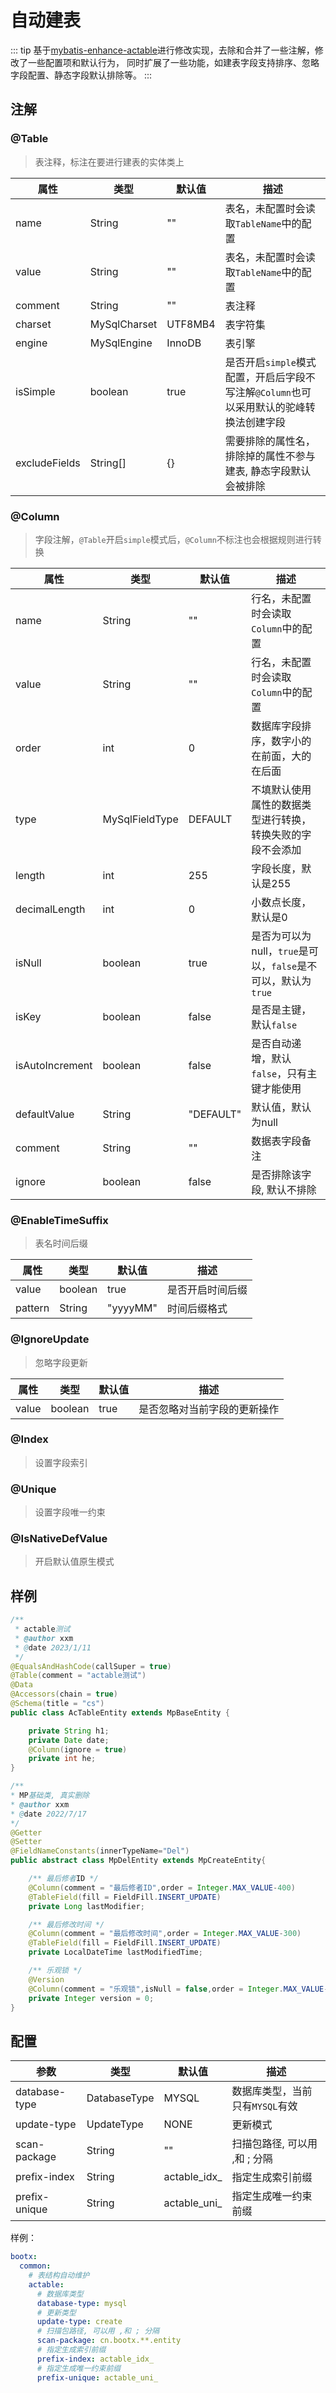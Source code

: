 # 自动建表
::: tip
基于[mybatis-enhance-actable](https://gitee.com/sunchenbin/mybatis-enhance)进行修改实现，去除和合并了一些注解，修改了一些配置项和默认行为，
同时扩展了一些功能，如建表字段支持排序、忽略字段配置、静态字段默认排除等。
:::
## 注解
### @Table
> 表注释，标注在要进行建表的实体类上

| 属性            | 类型           | 默认值     | 描述                                                   |
|---------------|--------------|---------|------------------------------------------------------|
| name          | String       | ""      | 表名，未配置时会读取`TableName`中的配置                            |
| value         | String       | ""      | 表名，未配置时会读取`TableName`中的配置                            |
| comment       | String       | ""      | 表注释                                                  |
| charset       | MySqlCharset | UTF8MB4 | 表字符集                                                 |
| engine        | MySqlEngine  | InnoDB  | 表引擎                                                  |
| isSimple      | boolean      | true    | 是否开启`simple`模式配置，开启后字段不写注解`@Column`也可以采用默认的驼峰转换法创建字段 |
| excludeFields | String[]     | {}      | 需要排除的属性名，排除掉的属性不参与建表, 静态字段默认会被排除                     |

### @Column
> 字段注解，`@Table`开启`simple`模式后，`@Column`不标注也会根据规则进行转换

| 属性              | 类型             | 默认值       | 描述                                         |
|-----------------|----------------|-----------|--------------------------------------------|
| name            | String         | ""        | 行名，未配置时会读取`Column`中的配置                     |
| value           | String         | ""        | 行名，未配置时会读取`Column`中的配置                     |
| order           | int            | 0         | 数据库字段排序，数字小的在前面，大的在后面                      |
| type            | MySqlFieldType | DEFAULT   | 不填默认使用属性的数据类型进行转换，转换失败的字段不会添加              |
| length          | int            | 255       | 字段长度，默认是255                                |
| decimalLength   | int            | 0         | 小数点长度，默认是0                                 |
| isNull          | boolean        | true      | 是否为可以为null，`true`是可以，`false`是不可以，默认为`true` |
| isKey           | boolean        | false     | 是否是主键，默认`false`                            |
| isAutoIncrement | boolean        | false     | 是否自动递增，默认`false`，只有主键才能使用                  |
| defaultValue    | String         | "DEFAULT" | 默认值，默认为null                                |
| comment         | String         | ""        | 数据表字段备注                                    |
| ignore          | boolean        | false     | 是否排除该字段, 默认不排除                             |
### @EnableTimeSuffix
> 表名时间后缀

| 属性      | 类型      | 默认值      | 描述       |
|---------|---------|----------|----------|
| value   | boolean | true     | 是否开启时间后缀 |
| pattern | String  | "yyyyMM" | 时间后缀格式   |
### @IgnoreUpdate
> 忽略字段更新

| 属性    | 类型      | 默认值  | 描述             |
|-------|---------|------|----------------|
| value | boolean | true | 是否忽略对当前字段的更新操作 |
### @Index
> 设置字段索引

### @Unique
> 设置字段唯一约束

### @IsNativeDefValue
> 开启默认值原生模式

## 样例
```java
/**
 * actable测试
 * @author xxm
 * @date 2023/1/11
 */
@EqualsAndHashCode(callSuper = true)
@Table(comment = "actable测试")
@Data
@Accessors(chain = true)
@Schema(title = "cs")
public class AcTableEntity extends MpBaseEntity {

    private String h1;
    private Date date;
    @Column(ignore = true)
    private int he;
}

/**
* MP基础类, 真实删除
* @author xxm
* @date 2022/7/17
*/
@Getter
@Setter
@FieldNameConstants(innerTypeName="Del")
public abstract class MpDelEntity extends MpCreateEntity{

    /** 最后修者ID */
    @Column(comment = "最后修者ID",order = Integer.MAX_VALUE-400)
    @TableField(fill = FieldFill.INSERT_UPDATE)
    private Long lastModifier;

    /** 最后修改时间 */
    @Column(comment = "最后修改时间",order = Integer.MAX_VALUE-300)
    @TableField(fill = FieldFill.INSERT_UPDATE)
    private LocalDateTime lastModifiedTime;

    /** 乐观锁 */
    @Version
    @Column(comment = "乐观锁",isNull = false,order = Integer.MAX_VALUE-200)
    private Integer version = 0;
}

```
## 配置
| 参数            | 类型           | 默认值          | 描述                  |
|---------------|--------------|--------------|---------------------|
| database-type | DatabaseType | MYSQL        | 数据库类型，当前只有`MYSQL`有效 |
| update-type   | UpdateType   | NONE         | 更新模式                |
| scan-package  | String       | ""           | 扫描包路径, 可以用 ,和 ; 分隔  |
| prefix-index  | String       | actable_idx_ | 指定生成索引前缀            |
| prefix-unique | String       | actable_uni_ | 指定生成唯一约束前缀          |

样例：
```yaml
bootx:
  common:    
    # 表结构自动维护
    actable:
      # 数据库类型
      database-type: mysql
      # 更新类型
      update-type: create
      # 扫描包路径, 可以用 ,和 ; 分隔
      scan-package: cn.bootx.**.entity
      # 指定生成索引前缀
      prefix-index: actable_idx_
      # 指定生成唯一约束前缀
      prefix-unique: actable_uni_
```
